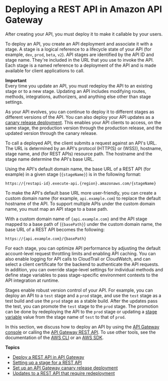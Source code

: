 # Deploying a REST API in Amazon API Gateway<a name="how-to-deploy-api"></a>

 After creating your API, you must deploy it to make it callable by your users\. 

To deploy an API, you create an API deployment and associate it with a stage\. A stage is a logical reference to a lifecycle state of your API \(for example, `dev`, `prod`, `beta`, `v2`\)\. API stages are identified by the API ID and stage name\. They're included in the URL that you use to invoke the API\. Each stage is a named reference to a deployment of the API and is made available for client applications to call\. 

**Important**  
Every time you update an API, you must redeploy the API to an existing stage or to a new stage\. Updating an API includes modifying routes, methods, integrations, authorizers, and anything else other than stage settings\. 

As your API evolves, you can continue to deploy it to different stages as different versions of the API\. You can also deploy your API updates as a [canary release deployment](canary-release.md)\. This enables your API clients to access, on the same stage, the production version through the production release, and the updated version through the canary release\. 

To call a deployed API, the client submits a request against an API's URL\. The URL is determined by an API's protocol \(HTTP\(S\) or \(WSS\)\), hostname, stage name, and \(for REST APIs\) resource path\. The hostname and the stage name determine the API's base URL\. 

Using the API's default domain name, the base URL of a REST API \(for example\) in a given stage \(`{stageName}`\) is in the following format:

```
https://{restapi-id}.execute-api.{region}.amazonaws.com/{stageName}
```

 To make the API's default base URL more user\-friendly, you can create a custom domain name \(for example, `api.example.com`\) to replace the default hostname of the API\. To support multiple APIs under the custom domain name, you must map an API stage to a base path\. 

With a custom domain name of `{api.example.com}` and the API stage mapped to a base path of \(`{basePath}`\) under the custom domain name, the base URL of a REST API becomes the following: 

```
https://{api.example.com}/{basePath}
```

 For each stage, you can optimize API performance by adjusting the default account\-level request throttling limits and enabling API caching\. You can also enable logging for API calls to CloudTrail or CloudWatch, and can select a client certificate for the backend to authenticate the API requests\. In addition, you can override stage\-level settings for individual methods and define stage variables to pass stage\-specific environment contexts to the API integration at runtime\. 

Stages enable robust version control of your API\. For example, you can deploy an API to a `test` stage and a `prod` stage, and use the `test` stage as a test build and use the `prod` stage as a stable build\. After the updates pass the test, you can promote the `test` stage to the `prod` stage\. The promotion can be done by redeploying the API to the `prod` stage or updating a [stage variable](how-to-deploy-api-with-console.md#how-to-deploy-api-set-stage-variables) value from the stage name of `test` to that of `prod`\.

 In this section, we discuss how to deploy an API by using the [API Gateway console](https://console.aws.amazon.com/apigateway) or calling the [API Gateway REST API](https://docs.aws.amazon.com/apigateway/api-reference/)\. To use other tools, see the documentation of the [AWS CLI](https://docs.aws.amazon.com/cli/latest/reference/apigateway) or an [AWS SDK](https://aws.amazon.com/tools/#sdk)\. 

**Topics**
+ [Deploy a REST API in API Gateway](set-up-deployments.md)
+ [Setting up a stage for a REST API](set-up-stages.md)
+ [Set up an API Gateway canary release deployment](canary-release.md)
+ [Updates to a REST API that require redeployment](updating-api.md)